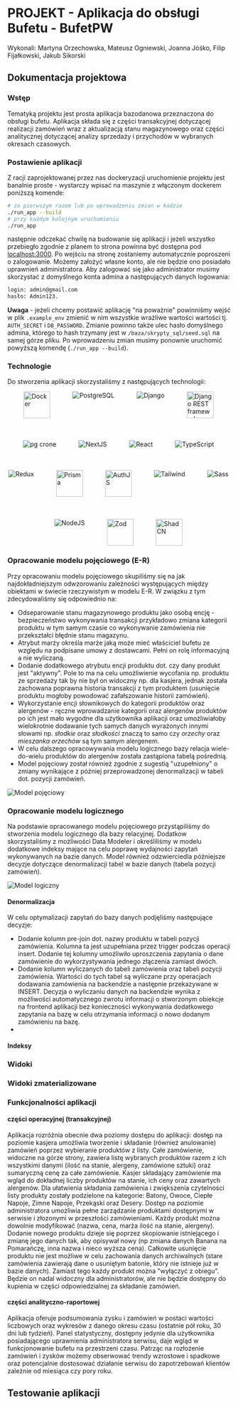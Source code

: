 # PROJEKT - Aplikacja do obsługi Bufetu - BufetPW

Wykonali: Martyna Orzechowska, Mateusz Ogniewski, Joanna Jóśko, Filip Fijałkowski, Jakub Sikorski

## Dokumentacja projektowa

### Wstęp

Tematyką projektu jest prosta aplikacja bazodanowa przeznaczona do obsługi bufetu. Aplikacja składa się z części transakcyjnej dotyczącej realizacji zamówień wraz z aktualizacją stanu magazynowego oraz części analitycznej dotyczącej analizy sprzedaży i przychodów w wybranych okresach czasowych.

### Postawienie aplikacji

Z racji zaprojektowanej przez nas dockeryzacji uruchomienie projektu jest banalnie proste - wystarczy wpisać na maszynie z włączonym dockerem poniższą komende:

```sh
# za pierwszym razem lub po wprowadzeniu zmian w kodzie
./run_app --build
# przy każdym kolejnym uruchomieniu
./run_app
```

następnie odczekać chwilę na budowanie się aplikacji i jeżeli wszystko przebiegło zgodnie z planem to strona powinna być dostępna pod [localhost:3000](http://localhost:3000).
Po wejściu na stronę zostaniemy automatycznie poproszeni o zalogowanie. Możemy założyć własne konto, ale nie będzie ono posiadało uprawnień administratora. Aby zalogować się jako administrator musimy skorzystać z domyślnego konta admina a następujących danych logowania:

```sh
login: admin@gmail.com
hasło: Admin123.
```

**Uwaga** - jeżeli chcemy postawić aplikację "na poważnie" powinniśmy wejść w plik `.example_env` zmienić w nim wszystkie wrażliwe wartości wartości tj. `AUTH_SECRET` i `DB_PASSWORD`. Zmianie powinno także ulec hasło domyślnego admina, którego to hash trzymany jest w `/baza/skrypty_sql/seed.sql` na samej górze pliku. Po wprowadzeniu zmian musimy ponownie uruchomić powyższą komendę (`./run_app --build`).

### Technologie

Do stworzenia aplikacji skorzystaliśmy z następujących technologii:

<div style="display: flex; gap: 50px; max-width: 500px; flex-wrap: wrap; justify-content: center;">
  <img src="https://www.vectorlogo.zone/logos/docker/docker-tile.svg" alt="Docker" height=60 />
  <img src="https://www.vectorlogo.zone/logos/postgresql/postgresql-icon.svg" alt="PostgreSQL" />
  <img src = "https://www.vectorlogo.zone/logos/djangoproject/djangoproject-icon.svg" alt="Django"/>
  <img src = "https://raw.githubusercontent.com/devicons/devicon/refs/heads/master/icons/djangorest/djangorest-original-wordmark.svg" height=60 alt="Django REST framework"/>
  <img src = "https://www.vectorlogo.zone/logos/citusdata/citusdata-icon.svg" alt ="pg crone" />
  <img src="https://www.vectorlogo.zone/logos/nextjs/nextjs-icon.svg" alt="NextJS" />
  <img src="https://www.vectorlogo.zone/logos/reactjs/reactjs-icon.svg" alt="React" />
  <img src="https://www.vectorlogo.zone/logos/typescriptlang/typescriptlang-icon.svg" alt="TypeScript" />
  <img src="https://www.vectorlogo.zone/logos/js_redux/js_redux-icon.svg" alt="Redux" />
  <img src="https://raw.githubusercontent.com/gilbarbara/logos/refs/heads/main/logos/prisma.svg" height=60 alt="Prisma" />
  <img src="https://authjs.dev/img/etc/logo-sm.webp" height=60 alt="AuthJS" />
  <img src="https://www.vectorlogo.zone/logos/tailwindcss/tailwindcss-icon.svg" alt="Tailwind" />
  <img src="https://www.vectorlogo.zone/logos/sass-lang/sass-lang-icon.svg" alt="Sass" />
  <img src="https://www.vectorlogo.zone/logos/nodejs/nodejs-icon.svg" alt="NodeJS" />
  <img src="https://raw.githubusercontent.com/gilbarbara/logos/refs/heads/main/logos/zod.svg" height=60 alt="Zod" />
  <img src="https://raw.githubusercontent.com/dochne/wappalyzer/refs/heads/main/src/images/icons/shadcn-ui.svg" height=60 alt="ShadCN" />
</div>

### Opracowanie modelu pojęciowego (E-R)

Przy opracowaniu modelu pojęciowego skupiliśmy się na jak najdokładniejszym odwzorowaniu zależności występujących między obiektami w świecie rzeczywistym w modelu E-R. W związku z tym zdecydowaliśmy się odpowiednio na:

- Odseparowanie stanu magazynowego produktu jako osobą encję - bezpieczeństwo wykonywania transakcji przykładowo zmiana kategorii produktu w tym samym czasie co wykonywanie zamówienia nie przekształci błędnie stanu magazynu.
- Atrybut marży określa marże jaką może mieć właściciel bufetu ze względu na podpisane umowy z dostawcami. Pełni on rolę informacyjną a nie wyliczaną.
- Dodanie dodatkowego atrybutu encji produktu dot. czy dany produkt jest "aktywny". Pole to ma na celu umożliwienie wycofania np. produktu ze sprzedaży tak by nie był on widoczny np. dla kasjera, jednak została zachowana poprawna historia transakcji z tym produktem (usunięcie produktu mogłoby powodować zafałszowanie historii zamówień).
- Wykorzystanie encji słownikowych do kategorii produktów oraz alergenów - ręczne wprowadzanie kategorii oraz alergenów produktów po ich jest mało wygodne dla użytkownika aplikacji oraz umożliwiałoby wielokrotnie dodawanie tych samych danych wyrażonych innymi słowami np. _słodkie_ oraz _słodkości_ znaczą to samo czy _orzechy_ oraz _mieszanka orzechów_ są tym samym alergenem.
- W celu dalszego opracowywania modelu logicznego bazy relacja wiele-do-wielu produktów do alergenów została zastąpiona tabelą pośrednią.
- Model pojęciowy został również zgodnie z sugestią "uzupełniony" o zmiany wynikające z później przeprowadzonej denormalizacji w tabeli dot. pozycji zamówień.

![Model pojęciowy](baza/pojeciowy.png)

### Opracowanie modelu logicznego

Na podstawie opracowanego modelu pojęciowego przystąpiliśmy do stworzenia modelu logicznego dla bazy relacyjnej. Dodatkow skorzystaliśmy z możliwości Data Modeler i określiliśmy w modelu dodatkowe indeksy mające na celu poprawę wydajności zapytań wykonywanych na bazie danych. Model również odzwierciedla późniejsze decyzje dotyczące denormalizacji tabel w bazie danych (tabela pozycji zamówień).

![Model logiczny](baza/logiczny.png)

#### Denormalizacja

W celu optymalizacji zapytań do bazy danych podjęliśmy następujące decyzje:

- Dodanie kolumn pre-join dot. nazwy produktu w tabeli pozycji zamówienia. Kolumna ta jest uzupełniana przez trigger podczas operacji insert. Dodanie tej kolumny umożliwiło uproszczenia zapytania o dane zamówienie do wykorzystywania jednego złączenia zamiast dwóch.
- Dodanie kolumn wyliczanych do tabeli zamówienia oraz tabeli pozycji zamówienia. Wartości do tych tabel są wyliczane przy operacjach dodawania zamówienia na backendzie a następnie przekazywane w INSERT. Decyzja o wyliczaniu danych na backendzie wynika z możliwości automatycznego zwrotu informacji o stworzonym obiekcje na frontend aplikacji bez konieczności wykonywania dodatkowego zapytania na bazę w celu otrzymania informacji o nowo dodanym zamówieniu na bazę.
-

#### Indeksy

### Widoki

### Widoki zmaterializowane

### Funkcjonalności aplikacji

#### części operacyjnej (transakcyjnej)
Aplikacja rozróżnia obecnie dwa poziomy dostępu do aplikacji: dostęp na poziomie kasjera umożliwia tworzenie i składanie (również anulowanie) zamówień poprzez wybieranie produktów z listy. Całe zamówienie, widoczne na górze strony, zawiera listę wybranych produktów razem z ich wszystkimi danymi (ilość na stanie, alergeny, zamówione sztuki) oraz sumaryczną cenę za całe zamówienie.
Kasjer składający zamówienie ma wgląd do dokładnej liczby produktów na stanie, ich ceny oraz zawartych alergenów. Dla ułatwienia składania zamówienia i zwiększenia czytelności listy produkty zostały podzielone na kategorie: Batony, Owoce, Ciepłe Napoje, Zimne Napoje, Przekąski oraz Desery.
Dostęp na poziomie administratora umożliwia pełne zarządzanie produktami dostępnymi w serwisie i złozonymi w przeszłości zamówieniami. Każdy produkt można dowolnie modyfikować (nazwa, cena, marża ilość na stanie, alergeny). Dodanie nowego produktu dzieje się poprzez skopiowanie istniejącego i zmianę jego danych tak, aby opisywał nowy (np zmiana danych Banana na Pomarańczę, inna nazwa i nieco wyższa cena). Całkowite usunięcie produktu nie jest możliwe w celu zachowania danych archiwalnych (stare zamówienia zawierają dane o usuniętym batonie, który nie istnieje już w bazie danych). Zamiast tego każdy produkt można "wyłączyć z obiegu". Będzie on nadal widoczny dla administratorów, ale nie będzie dostępny do kupienia w części odpowiedzialnej za składanie zamówień.

#### części analityczno-raportowej
Aplikacja oferuje podsumowania zysku i zamówień w postaci wartości liczbowych oraz wykresów z danego okresu czasu (ostatnie pół roku, 30 dni lub tydzień). Panel statystyczny, dostępny jedynie dla użytkownika posiadającego uprawnienia administratora serwisu, daje wgląd w funkcjonowanie bufetu na przestrzeni czasu. Patrząc na rozłożenie zamówień i zysków możemy obserwować trendy wzrostowe i spadkowe oraz potencjalnie dostosować działanie serwisu do zapotrzebowań klientów zależnie od miesiąca czy pory roku.

## Testowanie aplikacji
